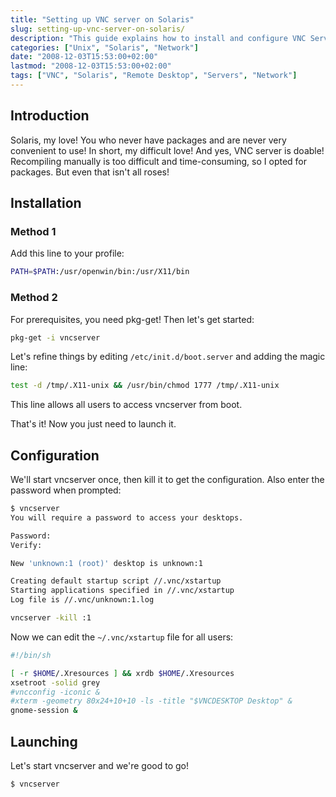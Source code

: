 ```yaml
---
title: "Setting up VNC server on Solaris"
slug: setting-up-vnc-server-on-solaris/
description: "This guide explains how to install and configure VNC Server on Solaris systems to enable remote desktop access."
categories: ["Unix", "Solaris", "Network"]
date: "2008-12-03T15:53:00+02:00"
lastmod: "2008-12-03T15:53:00+02:00"
tags: ["VNC", "Solaris", "Remote Desktop", "Servers", "Network"]
---
```


## Introduction

Solaris, my love! You who never have packages and are never very convenient to use! In short, my difficult love! And yes, VNC server is doable! Recompiling manually is too difficult and time-consuming, so I opted for packages. But even that isn't all roses!

## Installation

### Method 1

Add this line to your profile:

```bash
PATH=$PATH:/usr/openwin/bin:/usr/X11/bin
```

### Method 2

For prerequisites, you need pkg-get! Then let's get started:

```bash
pkg-get -i vncserver
```

Let's refine things by editing `/etc/init.d/boot.server` and adding the magic line:

```bash
test -d /tmp/.X11-unix && /usr/bin/chmod 1777 /tmp/.X11-unix 
```

This line allows all users to access vncserver from boot.

That's it! Now you just need to launch it.

## Configuration

We'll start vncserver once, then kill it to get the configuration. Also enter the password when prompted:

```bash
$ vncserver
You will require a password to access your desktops.

Password:
Verify:

New 'unknown:1 (root)' desktop is unknown:1

Creating default startup script //.vnc/xstartup
Starting applications specified in //.vnc/xstartup
Log file is //.vnc/unknown:1.log
```

```bash
vncserver -kill :1
```

Now we can edit the `~/.vnc/xstartup` file for all users:

```bash
#!/bin/sh

[ -r $HOME/.Xresources ] && xrdb $HOME/.Xresources
xsetroot -solid grey
#vncconfig -iconic &
#xterm -geometry 80x24+10+10 -ls -title "$VNCDESKTOP Desktop" &
gnome-session &
```

## Launching

Let's start vncserver and we're good to go!

```bash
$ vncserver
```
